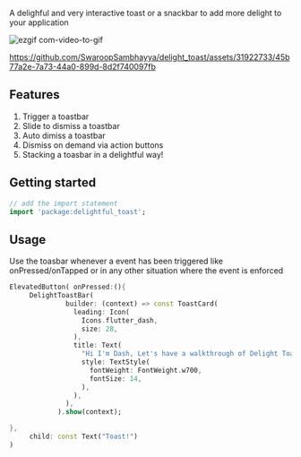 <!--
This README describes the package. If you publish this package to pub.dev,
this README's contents appear on the landing page for your package.

For information about how to write a good package README, see the guide for
[writing package pages](https://dart.dev/guides/libraries/writing-package-pages).

For general information about developing packages, see the Dart guide for
[creating packages](https://dart.dev/guides/libraries/create-library-packages)
and the Flutter guide for
[developing packages and plugins](https://flutter.dev/developing-packages).
-->

A delighful and very interactive toast or a snackbar to add more delight to your application

![ezgif com-video-to-gif](https://github.com/SwaroopSambhayya/delight_toast/assets/31922733/3259eaa3-cf96-4048-bb29-62a4ca8b49f5)


https://github.com/SwaroopSambhayya/delight_toast/assets/31922733/45b77a2e-7a73-44a0-899d-8d2f740097fb

## Features

1. Trigger a toastbar
2. Slide to dismiss a toastbar
3. Auto dimiss a toastbar
4. Dismiss on demand via action buttons
5. Stacking a toasbar in a delightful way!

## Getting started

```dart
// add the import statement
import 'package:delightful_toast';

```

## Usage

Use the toasbar whenever a event has been triggered like onPressed/onTapped or in any other situation where the event is enforced

```dart
ElevatedButton( onPressed:(){
     DelightToastBar(
              builder: (context) => const ToastCard(
                leading: Icon(
                  Icons.flutter_dash,
                  size: 28,
                ),
                title: Text(
                  "Hi I'm Dash, Let's have a walkthrough of Delight Toast",
                  style: TextStyle(
                    fontWeight: FontWeight.w700,
                    fontSize: 14,
                  ),
                ),
              ),
            ).show(context);

},
     child: const Text("Toast!")
)
```

